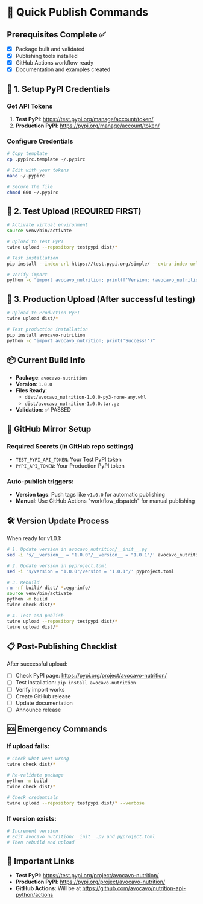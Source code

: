 # 🚀 Quick Publish Commands

## Prerequisites Complete ✅
- [x] Package built and validated
- [x] Publishing tools installed 
- [x] GitHub Actions workflow ready
- [x] Documentation and examples created

## 🔐 1. Setup PyPI Credentials

### Get API Tokens
1. **Test PyPI**: https://test.pypi.org/manage/account/token/
2. **Production PyPI**: https://pypi.org/manage/account/token/

### Configure Credentials
```bash
# Copy template
cp .pypirc.template ~/.pypirc

# Edit with your tokens
nano ~/.pypirc

# Secure the file
chmod 600 ~/.pypirc
```

## 🧪 2. Test Upload (REQUIRED FIRST)

```bash
# Activate virtual environment
source venv/bin/activate

# Upload to Test PyPI
twine upload --repository testpypi dist/*

# Test installation
pip install --index-url https://test.pypi.org/simple/ --extra-index-url https://pypi.org/simple/ avocavo-nutrition

# Verify import
python -c "import avocavo_nutrition; print(f'Version: {avocavo_nutrition.__version__}')"
```

## 🚀 3. Production Upload (After successful testing)

```bash
# Upload to Production PyPI
twine upload dist/*

# Test production installation
pip install avocavo-nutrition
python -c "import avocavo_nutrition; print('Success!')"
```

## 📦 Current Build Info
- **Package**: `avocavo-nutrition`
- **Version**: `1.0.0`
- **Files Ready**: 
  - `dist/avocavo_nutrition-1.0.0-py3-none-any.whl`
  - `dist/avocavo_nutrition-1.0.0.tar.gz`
- **Validation**: ✅ PASSED

## 🔄 GitHub Mirror Setup

### Required Secrets (in GitHub repo settings)
- `TEST_PYPI_API_TOKEN`: Your Test PyPI token
- `PYPI_API_TOKEN`: Your Production PyPI token

### Auto-publish triggers:
- **Version tags**: Push tags like `v1.0.0` for automatic publishing
- **Manual**: Use GitHub Actions "workflow_dispatch" for manual publishing

## 🛠️ Version Update Process

When ready for v1.0.1:

```bash
# 1. Update version in avocavo_nutrition/__init__.py
sed -i 's/__version__ = "1.0.0"/__version__ = "1.0.1"/' avocavo_nutrition/__init__.py

# 2. Update version in pyproject.toml
sed -i 's/version = "1.0.0"/version = "1.0.1"/' pyproject.toml

# 3. Rebuild
rm -rf build/ dist/ *.egg-info/
source venv/bin/activate
python -m build
twine check dist/*

# 4. Test and publish
twine upload --repository testpypi dist/*
twine upload dist/*
```

## 📋 Post-Publishing Checklist

After successful upload:
- [ ] Check PyPI page: https://pypi.org/project/avocavo-nutrition/
- [ ] Test installation: `pip install avocavo-nutrition`
- [ ] Verify import works
- [ ] Create GitHub release
- [ ] Update documentation
- [ ] Announce release

## 🆘 Emergency Commands

### If upload fails:
```bash
# Check what went wrong
twine check dist/*

# Re-validate package
python -m build
twine check dist/*

# Check credentials
twine upload --repository testpypi dist/* --verbose
```

### If version exists:
```bash
# Increment version
# Edit avocavo_nutrition/__init__.py and pyproject.toml
# Then rebuild and upload
```

## 🔗 Important Links

- **Test PyPI**: https://test.pypi.org/project/avocavo-nutrition/
- **Production PyPI**: https://pypi.org/project/avocavo-nutrition/
- **GitHub Actions**: Will be at https://github.com/avocavo/nutrition-api-python/actions